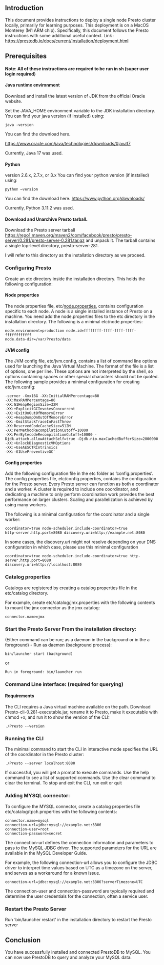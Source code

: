 ## Introduction
 This document provides instructions to deploy a single node Presto cluster locally, primarily for learning purposes. This deployment is on a MacOS Monterey (M1 ARM chip).
Specifically, this document follows the Presto instructions with some additional useful context.
Link : https://prestodb.io/docs/current/installation/deployment.html

## Prerequisites
#### Note: All of these instructions are required to be run in sh (super user login required)
#### Java runtime environment
Download and install the latest version of JDK from the official Oracle website.

Set the JAVA_HOME environment variable to the JDK installation directory.
You can find your java version (if installed) using:
```
java -version
```
You can find the download here.

https://www.oracle.com/java/technologies/downloads/#java17

Currently, Java 17 was used.

#### Python
version 2.6.x, 2.7.x, or 3.x
You can find your python version (if installed) using:
```
python —version
```
You can find the download here.
https://www.python.org/downloads/

Currently, Python 3.11.2 was used.

#### Download and Unarchive Presto tarball. 
Download the Presto server tarball https://repo1.maven.org/maven2/com/facebook/presto/presto-server/0.281/presto-server-0.281.tar.gz and unpack it. 
The tarball contains a single top-level directory, presto-server-281.

I will refer to this directory as the installation directory as we proceed.

### Configuring Presto

Create an etc directory inside the installation directory. This holds the following configuration:


#### Node properties
The node properties file, etc/[node.properties](<http://node.properties>), contains configuration specific to each node. A node is a single installed instance of Presto on a machine. You need add the node.properties files to the etc directory in the installation directory. The following is a minimal etc/node.properties:
```
node.environment=production node.id=ffffffff-ffff-ffff-ffff-ffffffffffff
node.data-dir=/var/Presto/data
```

#### JVM config

The JVM config file, etc/jvm.config, contains a list of command line options used for launching the Java Virtual Machine. The format of the file is a list of options, one per line. These options are not interpreted by the shell, so options containing spaces or other special characters should not be quoted.
The following sample provides a minimal configuration for creating etc/jvm.config:
```
-server -Xmx16G -XX:InitialRAMPercentage=80 
-XX:MaxRAMPercentage=80 
-XX:G1HeapRegionSize=32M 
-XX:+ExplicitGCInvokesConcurrent 
-XX:+ExitOnOutOfMemoryError 
-XX:+HeapDumpOnOutOfMemoryError 
-XX:-OmitStackTraceInFastThrow 
-XX:ReservedCodeCacheSize=512M 
-XX:PerMethodRecompilationCutoff=10000 
-XX:PerBytecodeRecompilationCutoff=10000 -Djdk.attach.allowAttachSelf=true -Djdk.nio.maxCachedBufferSize=2000000 
-XX:+UnlockDiagnosticVMOptions 
-XX:+UseAESCTRIntrinsics
-XX:-G1UsePreventiveGC`
```

#### Config properties

Add the following configuration file in the etc folder as ‘config.properties’. The config properties file, etc/config.properties, contains the configuration for the Presto server. Every Presto server can function as both a coordinator and a worker. A cluster is required to include one coordinator, and dedicating a machine to only perform coordination work provides the best performance on larger clusters. Scaling and parallelization is achieved by using many workers.

The following is a minimal configuration for the coordinator and a single worker:
```
coordinator=true node-scheduler.include-coordinator=true
http-server.http.port=8080 discovery.uri=http://example.net:8080
```
In some cases, the discovery.uri might not resolve depending on your DNS configuration in which case, please use this minimal configuration
```
coordinator=true node-scheduler.include-coordinator=true http-server.http.port=8080
discovery.uri=http://localhost:8080
```
### Catalog properties

Catalogs are registered by creating a catalog properties file in the etc/catalog directory. 

For example, create etc/catalog/jmx.properties with the following contents to mount the jmx connector as the jmx catalog:
```
connector.name=jmx
```


### Start the Presto Server From the installation directory: 

(Either command can be run; as a daemon in the background or in the a foreground) - Run as daemon (background process):
```
bin/launcher start (background)
```
or

```
Run in foreground: bin/launcher run
```
### Command Line interface: (required for querying)
#### Requirements
The CLI requires a Java virtual machine available on the path.
Download Presto-cli-0.281-executable.jar, rename it to Presto, make it executable with chmod +x, and run it to show the version of the CLI:
```
./Presto --version
```
### Running the CLI
The minimal command to start the CLI in interactive mode specifies the URL of the coordinator in the Presto cluster:
```
./Presto --server localhost:8080
```

If successful, you will get a prompt to execute commands. Use the help command to see a list of supported commands. Use the clear command to clear the terminal. To stop and exit the CLI, run exit or quit


### Adding MYSQL connector:
To configure the MYSQL connector, create a catalog properties file etc/catalog/tpch.properties with the following contents:
```
connector.name=mysql
connection-url=jdbc:mysql://example.net:3306
connection-user=root
connection-password=secret
```

The connection-url defines the connection information and parameters to pass to the MySQL JDBC driver. The supported parameters for the URL are available in the MySQL Developer Guide.

For example, the following connection-url allows you to configure the JDBC driver to interpret time values based on UTC as a timezone on the server, and serves as a workaround for a known issue.

```
connection-url=jdbc:mysql://example.net:3306?serverTimezone=UTC
```
The connection-user and connection-password are typically required and determine the user credentials for the connection, often a service user.



### Restart the Presto Server

Run ‘bin/launcher restart’ in the installation directory to restart the Presto server



## Conclusion

You have successfully installed and connected PrestoDB to MySQL. You can now use PrestoDB to query and analyze your MySQL data.
